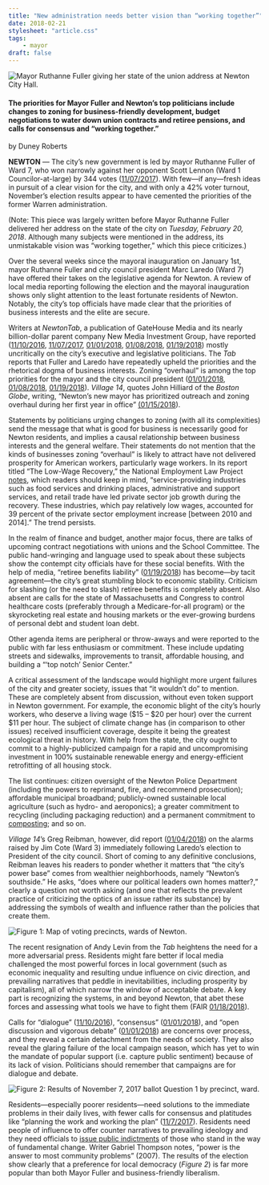 ```yaml
---
title: "New administration needs better vision than “working together”"
date: 2018-02-21
stylesheet: "article.css"
tags: 
    - mayor
draft: false
---
```


![Mayor Ruthanne Fuller giving her state of the union address at Newton City Hall.](/img/new-administration-needs-better-vision/img1.jpeg)
#### The priorities for Mayor Fuller and Newton’s top politicians include changes to zoning for business-friendly development, budget negotiations to water down union contracts and retiree pensions, and calls for consensus and “working together.”

by Duney Roberts

**NEWTON** — The city’s new government is led by mayor Ruthanne Fuller of Ward 7, who won narrowly against her opponent Scott Lennon (Ward 1 Councilor-at-large) by 344 votes ([11/07/2017](http://newton.wickedlocal.com/news/20171107/ruthanne-fuller-will-be-newtons-first-woman-mayor-charter-reform-rejected)). With few—if any—fresh ideas in pursuit of a clear vision for the city, and with only a 42% voter turnout, November’s election results appear to have cemented the priorities of the former Warren administration.

(Note: This piece was largely written before Mayor Ruthanne Fuller delivered her address on the state of the city on _Tuesday, February 20, 2018_. Although many subjects were mentioned in the address, its unmistakable vision was “working together,” which this piece criticizes.)

Over the several weeks since the mayoral inauguration on January 1st, mayor Ruthanne Fuller and city council president Marc Laredo (Ward 7) have offered their takes on the legislative agenda for Newton. A review of local media reporting following the election and the mayoral inauguration shows only slight attention to the least fortunate residents of Newton. Notably, the city’s top officials have made clear that the priorities of business interests and the elite are secure.

Writers at _NewtonTab_, a publication of GateHouse Media and its nearly billion-dollar parent company New Media Investment Group, have reported ([11/10/2016](http://newton.wickedlocal.com/news/20161110/lennon-fuller-first-to-enter-newtons-2017-mayoral-race), [11/07/2017](http://newton.wickedlocal.com/news/20171107/ruthanne-fuller-will-be-newtons-first-woman-mayor-charter-reform-rejected), [01/01/2018](http://newton.wickedlocal.com/news/20180101/ruthanne-fuller-sworn-in-as-newtons-mayor), [01/08/2018](http://newton.wickedlocal.com/news/20180108/new-newton-city-council-president-laredo-outlines-goals), [01/19/2018](http://newton.wickedlocal.com/news/20180119/my-view-looking-ahead)) mostly uncritically on the city’s executive and legislative politicians. The _Tab_ reports that Fuller and Laredo have repeatedly upheld the priorities and the rhetorical dogma of business interests. Zoning “overhaul” is among the top priorities for the mayor and the city council president ([01/01/2018](http://newton.wickedlocal.com/news/20180101/ruthanne-fuller-sworn-in-as-newtons-mayor), [01/08/2018](http://newton.wickedlocal.com/news/20180108/new-newton-city-council-president-laredo-outlines-goals), [01/19/2018](http://newton.wickedlocal.com/news/20180119/my-view-looking-ahead)). _Village 14_, quotes John Hilliard of the _Boston Globe_, writing, “Newton’s new mayor has prioritized outreach and zoning overhaul during her first year in office” [(01/15/2018](https://village14.com/2018/01/15/ten-union-contracts-on-fullers-agenda/)).

Statements by politicians urging changes to zoning  (with all its complexities) send the message that what is good for business is necessarily good for Newton residents, and implies a causal relationship between business interests and the general welfare. Their statements do not mention that the kinds of businesses zoning “overhaul” is likely to attract have not delivered prosperity for American workers, particularly wage workers. In its report titled “The Low-Wage Recovery,” the National Employment Law Project [notes](http://www.nelp.org/content/uploads/2015/03/Low-Wage-Recovery-Industry-Employment-Wages-2014-Report.pdf), which readers should keep in mind, “service-providing industries such as food services and drinking places, administrative and support services, and retail trade have led private sector job growth during the recovery. These industries, which pay relatively low wages, accounted for 39 percent of the private sector employment increase [between 2010 and 2014].” The trend persists.

In the realm of finance and budget, another major focus, there are talks of upcoming contract negotiations with unions and the School Committee. The public hand-wringing and language used to speak about these subjects show the contempt city officials have for these social benefits. With the help of media, “retiree benefits liability” ([01/19/2018](http://newton.wickedlocal.com/news/20180119/my-view-looking-ahead)) has become—by tacit agreement—the city’s great stumbling block to economic stability. Criticism for slashing (or the need to slash) retiree benefits is completely absent. Also absent are calls for the state of Massachusetts and Congress to control healthcare costs (preferably through a Medicare-for-all program) or the skyrocketing real estate and housing markets or the ever-growing burdens of personal debt and student loan debt.

Other agenda items are peripheral or throw-aways and were reported to the public with far less enthusiasm or commitment. These include updating streets and sidewalks, improvements to transit, affordable housing, and building a “‘top notch’ Senior Center.”

A critical assessment of the landscape would highlight more urgent failures of the city and greater society, issues that “it wouldn’t do” to mention. These are completely absent from discussion, without even token support in Newton government. For example, the economic blight of the city’s hourly workers, who deserve a living wage ($15 – $20 per hour) over the current $11 per hour. The subject of climate change has (in comparison to other issues) received insufficient coverage, despite it being the greatest ecological threat in history. With help from the state, the city ought to commit to a highly-publicized campaign for a rapid and uncompromising investment in 100% sustainable renewable energy and energy-efficient retrofitting of all housing stock.

The list continues: citizen oversight of the Newton Police Department (including the powers to reprimand, fire, and recommend prosecution); affordable municipal broadband; publicly-owned sustainable local agriculture (such as hydro- and aeroponics); a greater commitment to recycling (including packaging reduction) and a permanent commitment to [composting](http://www.newtonma.gov/gov/dpw/recycling/composting/default.asp); and so on.

_Village 14_’s Greg Reibman, however, did report ([01/04/2018](https://village14.com/2018/01/04/our-top-pols-all-live-on-the-newtons-south-side-does-that-matter/)) on the alarms raised by Jim Cote (Ward 3) immediately following Laredo’s election to President of the city council. Short of coming to any definitive conclusions, Reibman leaves his readers to ponder whether it matters that “the city’s power base” comes from wealthier neighborhoods, namely “Newton’s southside.” He asks, “does where our political leaders own homes matter?,” clearly a question not worth asking (and one that reflects the prevalent practice of criticizing the optics of an issue rather its substance) by addressing the symbols of wealth and influence rather than the policies that create them.

![Figure 1: Map of voting precincts, wards of Newton.](/img/new-administration-needs-better-vision/img2.png)

The recent resignation of Andy Levin from the _Tab_ heightens the need for a more adversarial press. Residents might fare better if local media challenged the most powerful forces in local government (such as economic inequality and resulting undue influence on civic direction, and prevailing narratives that peddle in inevitabilities, including prosperity by capitalism), all of which narrow the window of acceptable debate. A key part is recognizing the systems, in and beyond Newton, that abet these forces and assessing what tools we have to fight them (FAIR [01/18/2018](https://fair.org/home/when-women-have-a-union-you-dont-have-to-walk-in-alone/)).

Calls for “dialogue” ([11/10/2016](http://newton.wickedlocal.com/news/20161110/lennon-fuller-first-to-enter-newtons-2017-mayoral-race)), “consensus” ([01/01/2018](http://newton.wickedlocal.com/news/20180101/ruthanne-fuller-sworn-in-as-newtons-mayor)), and “open discussion and vigorous debate” ([01/01/2018](http://newton.wickedlocal.com/news/20180101/ruthanne-fuller-sworn-in-as-newtons-mayor)) are concerns over process, and they reveal a certain detachment from the needs of society. They also reveal the glaring failure of the local campaign season, which has yet to win the mandate of popular support (i.e. capture public sentiment) because of its lack of vision. Politicians should remember that campaigns are for dialogue and debate.

![Figure 2: Results of November 7, 2017 ballot Question 1 by precinct, ward.](/img/new-administration-needs-better-vision/img3.jpg)

Residents—especially poorer residents—need solutions to the immediate problems in their daily lives, with fewer calls for consensus and platitudes like “planning the work and working the plan” ([11/7/2017](http://newton.wickedlocal.com/news/20171107/ruthanne-fuller-will-be-newtons-first-woman-mayor-charter-reform-rejected)). Residents need people of influence to offer counter narratives to prevailing ideology and they need officials to [issue public indictments](https://www.commondreams.org/views/2016/11/23/which-part-1930s-did-you-not-get-americans-finally-learn-cooperate-national-suicide) of those who stand in the way of fundamental change. Writer Gabriel Thompson notes, “power is the answer to most community problems” (2007). The results of the election show clearly that a preference for local democracy (_Figure 2_) is far more popular than both Mayor Fuller and business-friendly liberalism.